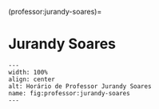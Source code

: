 (professor:jurandy-soares)=

# Jurandy Soares

```{figure} ../_static/img/professor/jurandy-soares.png
---
width: 100%
align: center
alt: Horário de Professor Jurandy Soares
name: fig:professor:jurandy-soares
---
```

